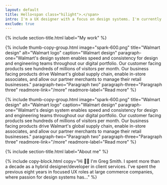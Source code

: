 ```yaml
---
layout: default
title: Hello<span class="hilight">.</span>
intro: I'm a UX designer with a focus on design systems. I'm currently leading design system initiatives that scale across multiple B2C and B2B products.
exclude: true
---
```


{% include section-title.html label="My work" %}

{%
include thumb-copy-group.html
image="spark-600.png"
title="Walmart design"
alt="Walmart logo"
caption="Walmart design"
paragraph-one="Walmart's design system enables speed and consistency for design and engineering teams throughout our digital portfolio. Our customer facing products see hundreds of millions of visitors per month. Our business facing products drive Walmart's global supply chain, enable in-store associates, and allow our partner merchants to manage their retail businesses."
paragraph-two="Paragraph two"
paragraph-three="Paragraph three"
readmore-link="/more"
readmore-label="Read more"
%}

{%
include thumb-copy-group.html
image="spark-600.png"
title="Walmart design"
alt="Walmart logo"
caption="Walmart design"
paragraph-one="Walmart's design system enables speed and consistency for design and engineering teams throughout our digital portfolio. Our customer facing products see hundreds of millions of visitors per month. Our business facing products drive Walmart's global supply chain, enable in-store associates, and allow our partner merchants to manage their retail businesses."
paragraph-two="Paragraph two"
paragraph-three="Paragraph three"
readmore-link="/more"
readmore-label="Read more"
%}

{% include section-title.html label="About me" %}

{% include copy-block.html copy="Hi 👋🏼 I'm Greg Smith. I spent more than a decade as a hybrid designer/developer in client services. I've spent the previous eight years in focused UX roles at large commerce companies, where passion for design systems has..." %}
